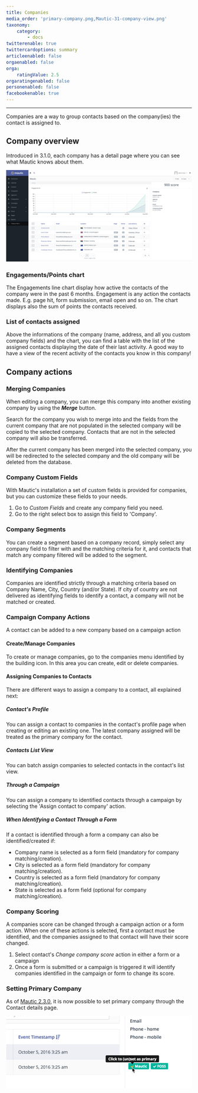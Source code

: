 ```yaml
---
title: Companies
media_order: 'primary-company.png,Mautic-31-company-view.png'
taxonomy:
    category:
        - docs
twitterenable: true
twittercardoptions: summary
articleenabled: false
orgaenabled: false
orga:
    ratingValue: 2.5
orgaratingenabled: false
personenabled: false
facebookenable: true
---
```


---

Companies are a way to group contacts based on the company(ies) the contact is assigned to.

## Company overview

Introduced in 3.1.0, each company has a detail page where you can see what Mautic knows about them.

![Mautic Company Overview Page](Mautic-31-company-view.png)

### Engagements/Points chart
The Engagements line chart display how active the contacts of the company were in the past 6 months. Engagement is any action the contacts made. E.g. page hit, form submission, email open and so on. The chart displays also the sum of points the contacts received.

### List of contacts assigned
Above the informations of the company (name, address, and all you custom company fields) and the chart, you can find a table with the list of the assigned contacts displaying the date of their last activity. A good way to have a view of the recent activity of the contacts you know in this company!

## Company actions

### Merging Companies

When editing a company, you can merge this company into another existing company by using the **_Merge_** button.

Search for the company you wish to merge into and the fields from the current company that are not populated in the selected company will be copied to the selected company. Contacts that are not in the selected company will also be transferred.

After the current company has been merged into the selected company, you will be redirected to the selected company and the old company will be deleted from the database.

### Company Custom Fields

With Mautic's installation a set of custom fields is provided for companies, but you can customize these fields to your needs.

1. Go to _Custom Fields_ and create any company field you need.
1. Go to the right select box to assign this field to 'Company'.

### Company Segments

You can create a segment based on a company record, simply select any company field to filter with and the matching criteria for it, and contacts that match any company filtered will be added to the segment.

### Identifying Companies

Companies are identified strictly through a matching criteria based on Company Name, City, Country (and/or State). If city of country are not delivered as identifying fields to identify a contact, a company will not be matched or created.

### Campaign Company Actions

A contact can be added to a new company based on a campaign action

#### Create/Manage Companies

To create or manage companies, go to the companies menu identified by the building icon. In this area you can create, edit or delete companies.

#### Assigning Companies to Contacts

There are different ways to assign a company to a contact, all explained next:

##### Contact's Profile

You can assign a contact to companies in the contact's profile page when creating or editing an existing one. The latest company assigned will be treated as the primary company for the contact.

##### Contacts List View

You can batch assign companies to selected contacts in the contact's list view.

##### Through a Campaign

You can assign a company to identified contacts through a campaign by selecting the 'Assign contact to company' action.

##### When Identifying a Contact Through a Form

If a contact is identified through a form a company can also be identified/created if:

- Company name is selected as a form field (mandatory for company matching/creation).
- City is selected as a form field (mandatory for company matching/creation).
- Country is selected as a form field (mandatory for company matching/creation).
- State is selected as a form field (optional for company matching/creation).

### Company Scoring

A companies score can be changed through a campaign action or a form action. When one of these actions is selected, first a contact must be identified, and the companies assigned to that contact will have their score changed.

1. Select contact's _Change company score_ action in either a form or a campaign
1. Once a form is submitted or a campaign is triggered it will identify companies identified in the campaign or form to change its score.

### Setting Primary Company

As of [Mautic 2.3.0][release-2.3.0], it is now possible to set primary company through the Contact details page.

![primary company](primary-company.png)

<!-- Page Links -->

[release-2.3.0]: <https://github.com/mautic/mautic/releases/tag/2.3.0>
